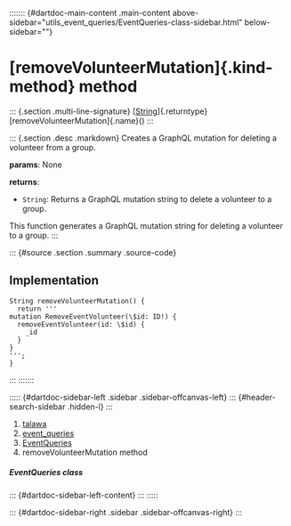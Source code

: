 ::::::: {#dartdoc-main-content .main-content above-sidebar="utils_event_queries/EventQueries-class-sidebar.html" below-sidebar=""}
<div>

# [removeVolunteerMutation]{.kind-method} method

</div>

::: {.section .multi-line-signature}
[[String](https://api.flutter.dev/flutter/dart-core/String-class.html)]{.returntype}
[removeVolunteerMutation]{.name}()
:::

::: {.section .desc .markdown}
Creates a GraphQL mutation for deleting a volunteer from a group.

**params**: None

**returns**:

-   `String`: Returns a GraphQL mutation string to delete a volunteer to
    a group.

This function generates a GraphQL mutation string for deleting a
volunteer to a group.
:::

::: {#source .section .summary .source-code}
## Implementation

``` language-dart
String removeVolunteerMutation() {
  return '''
mutation RemoveEventVolunteer(\$id: ID!) {
  removeEventVolunteer(id: \$id) {
    _id
  }
}
''';
}
```
:::
:::::::

::::: {#dartdoc-sidebar-left .sidebar .sidebar-offcanvas-left}
::: {#header-search-sidebar .hidden-l}
:::

1.  [talawa](../../index.html)
2.  [event_queries](../../utils_event_queries/)
3.  [EventQueries](../../utils_event_queries/EventQueries-class.html)
4.  removeVolunteerMutation method

##### EventQueries class

::: {#dartdoc-sidebar-left-content}
:::
:::::

::: {#dartdoc-sidebar-right .sidebar .sidebar-offcanvas-right}
:::
